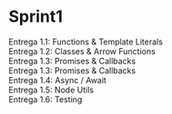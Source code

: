 # Sprint1

Entrega 1.1: Functions & Template Literals <br> 
Entrega 1.2: Classes & Arrow Functions <br>
Entrega 1.3: Promises & Callbacks  <br>
Entrega 1.3: Promises & Callbacks <br>
Entrega 1.4: Async / Await  <br>
Entrega 1.5: Node Utils <br>
Entrega 1.6: Testing <br>
